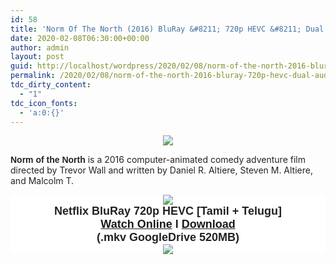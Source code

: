 ```yaml
---
id: 58
title: 'Norm Of The North (2016) BluRay &#8211; 720p HEVC &#8211; Dual Aud [Tamil + Telugu] &#8211; x264 &#8211; 500MB'
date: 2020-02-08T06:30:00+00:00
author: admin
layout: post
guid: http://localhost/wordpress/2020/02/08/norm-of-the-north-2016-bluray-720p-hevc-dual-aud-tamil-telugu-x264-500mb/
permalink: /2020/02/08/norm-of-the-north-2016-bluray-720p-hevc-dual-aud-tamil-telugu-x264-500mb/
tdc_dirty_content:
  - "1"
tdc_icon_fonts:
  - 'a:0:{}'
---
```

<div dir="ltr" style="text-align: left;" trbidi="on">
  <div class="separator" style="clear: both; text-align: center;">
    <a href="https://1.bp.blogspot.com/-ZqUYFQaHwxQ/Xj5CQQNReUI/AAAAAAAAA54/Y5SR9cz-E84oDKV3JZu8M2-J-WnK_5VLgCLcBGAsYHQ/s1600/download-3.jpg" imageanchor="1" style="margin-left: 1em; margin-right: 1em;"><img border="0" data-original-height="1203" data-original-width="1600" src="https://1.bp.blogspot.com/-ZqUYFQaHwxQ/Xj5CQQNReUI/AAAAAAAAA54/Y5SR9cz-E84oDKV3JZu8M2-J-WnK_5VLgCLcBGAsYHQ/s1600/download-3.jpg" /></a>
  </div>
  
  <p>
    <b style="background-color: white; color: #222222; font-family: arial, sans-serif; font-size: 14px;">Norm of the North</b><span style="background-color: white; color: #222222; font-family: "arial" , sans-serif; font-size: 14px;">&nbsp;is a 2016 computer-animated comedy adventure film directed by Trevor Wall and written by Daniel R. Altiere, Steven M. Altiere, and Malcolm T.</span>
  </p>
  
  <div class="separator" style="background-color: white; clear: both; color: #222222; font-family: arial, sans-serif; text-align: center;">
    <a href="https://1.bp.blogspot.com/-fai1ZuUwnbA/XIjy2aT4irI/AAAAAAAAANw/WFW0YRK47_8GLAt3pPBSzBk0GJA6Mk5fgCPcBGAYYCw/s1600/torrborder.gif" imageanchor="1" style="margin-left: 1em; margin-right: 1em;"><img border="0" data-original-height="3" data-original-width="500" src="https://1.bp.blogspot.com/-fai1ZuUwnbA/XIjy2aT4irI/AAAAAAAAANw/WFW0YRK47_8GLAt3pPBSzBk0GJA6Mk5fgCPcBGAYYCw/s1600/torrborder.gif" /></a>
  </div>
  
  <div style="background-color: white; color: #222222; font-family: arial, sans-serif; text-align: center;">
    <span style="font-size: large;"><b>Netflix BluRay 720p HEVC [Tamil + Telugu]</b></span>
  </div>
  
  <div style="background-color: white; color: #222222; font-family: arial, sans-serif; text-align: center;">
    <span style="font-size: large;"><b><a href="https://drive.google.com/file/d/1sJvAZq8jfWLDJfOg0fWjQL16pWvFMIEC/view">Watch Online</a>&nbsp;I&nbsp;<a href="https://drive.google.com/uc?id=1sJvAZq8jfWLDJfOg0fWjQL16pWvFMIEC&#038;export=download">Download</a></b></span>
  </div>
  
  <div style="background-color: white; color: #222222; font-family: arial, sans-serif; text-align: center;">
    <span style="font-size: large;"><b>(.mkv GoogleDrive 520MB)</b></span>
  </div>
  
  <div style="background-color: white; color: #222222; font-family: arial, sans-serif; font-size: 14px; text-align: center;">
    <a href="https://1.bp.blogspot.com/-fai1ZuUwnbA/XIjy2aT4irI/AAAAAAAAANw/WFW0YRK47_8GLAt3pPBSzBk0GJA6Mk5fgCPcBGAYYCw/s1600/torrborder.gif" imageanchor="1" style="margin-left: 1em; margin-right: 1em;"><img border="0" data-original-height="3" data-original-width="500" src="https://1.bp.blogspot.com/-fai1ZuUwnbA/XIjy2aT4irI/AAAAAAAAANw/WFW0YRK47_8GLAt3pPBSzBk0GJA6Mk5fgCPcBGAYYCw/s1600/torrborder.gif" /></a>
  </div>
  
  <div style="text-align: center;">
    <span style="background-color: white; color: #222222; font-family: "arial" , sans-serif; font-size: 14px;"><br /></span>
  </div>
</div>